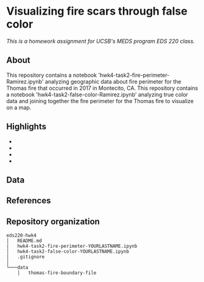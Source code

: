 # Visualizing fire scars through false color
*This is a homework assignment for UCSB's MEDS program EDS 220 class.*

## About
This repository contains a notebook 'hwk4-task2-fire-perimeter-Ramirez.ipynb' analyzing geographic data about fire perimeter for the Thomas fire that occurred in 2017 in Montecito, CA.
This repository contains a notebook 'hwk4-task2-false-color-Ramirez.ipynb' analyzing true color data and joining together the fire perimeter for the Thomas fire to visualize on a map. 

## Highlights

-
-
-
-

## Data

## References

## Repository organization

```
eds220-hwk4
│   README.md
|   hwk4-task2-fire-perimeter-YOURLASTNAME.ipynb
│   hwk4-task2-false-color-YOURLASTNAME.ipynb
|   .gitignore
│
└───data
    │   thomas-fire-boundary-file
```
